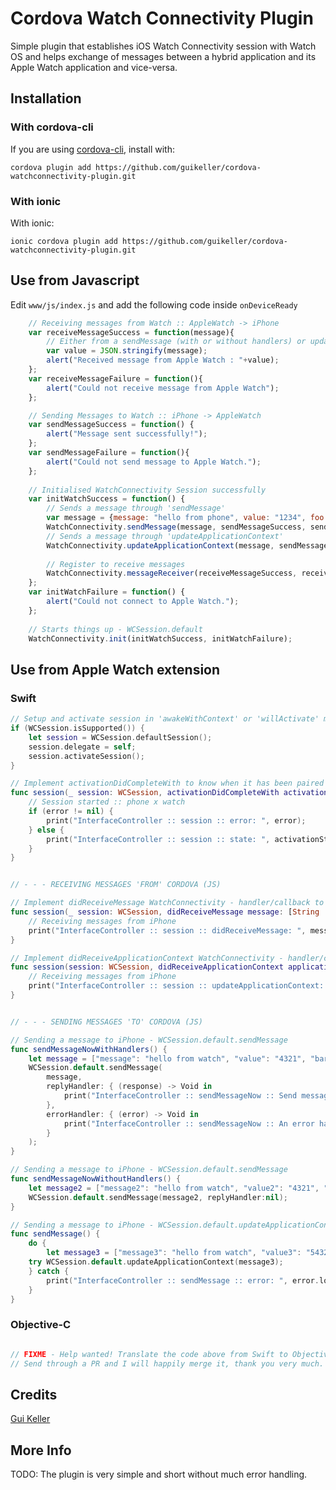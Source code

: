 # Cordova Watch Connectivity Plugin

Simple plugin that establishes iOS Watch Connectivity session with Watch OS and helps exchange of messages between a hybrid application and its Apple Watch application and vice-versa.

## Installation

### With cordova-cli

If you are using [cordova-cli](https://github.com/apache/cordova-cli), install
with:

    cordova plugin add https://github.com/guikeller/cordova-watchconnectivity-plugin.git

### With ionic

With ionic:

    ionic cordova plugin add https://github.com/guikeller/cordova-watchconnectivity-plugin.git

## Use from Javascript
Edit `www/js/index.js` and add the following code inside `onDeviceReady`
```js
    // Receiving messages from Watch :: AppleWatch -> iPhone
    var receiveMessageSuccess = function(message){
        // Either from a sendMessage (with or without handlers) or updateApplicationContext
        var value = JSON.stringify(message);
        alert("Received message from Apple Watch : "+value);
    };
    var receiveMessageFailure = function(){
        alert("Could not receive message from Apple Watch");
    };

    // Sending Messages to Watch :: iPhone -> AppleWatch
    var sendMessageSuccess = function() {
        alert("Message sent successfully!");
    };
    var sendMessageFailure = function(){
        alert("Could not send message to Apple Watch.");
    };
    
    // Initialised WatchConnectivity Session successfully
    var initWatchSuccess = function() {
        // Sends a message through 'sendMessage'
        var message = {message: "hello from phone", value: "1234", foo: "bar"};
        WatchConnectivity.sendMessage(message, sendMessageSuccess, sendMessageFailure);
	    // Sends a message through 'updateApplicationContext'
	    WatchConnectivity.updateApplicationContext(message, sendMessageSuccess, sendMessageFailure);
        
	    // Register to receive messages
        WatchConnectivity.messageReceiver(receiveMessageSuccess, receiveMessageFailure);
    };
    var initWatchFailure = function() {
        alert("Could not connect to Apple Watch.");
    };
    
    // Starts things up - WCSession.default
    WatchConnectivity.init(initWatchSuccess, initWatchFailure);
```
## Use from Apple Watch extension

### Swift
```swift
// Setup and activate session in 'awakeWithContext' or 'willActivate' methods
if (WCSession.isSupported()) {
    let session = WCSession.defaultSession();
    session.delegate = self;
    session.activateSession();
}

// Implement activationDidCompleteWith to know when it has been paired
func session(_ session: WCSession, activationDidCompleteWith activationState: WCSessionActivationState, error: Error?) {
    // Session started :: phone x watch
    if (error != nil) {
        print("InterfaceController :: session :: error: ", error);
    } else {
        print("InterfaceController :: session :: state: ", activationState);
    }
}


// - - - RECEIVING MESSAGES 'FROM' CORDOVA (JS)

// Implement didReceiveMessage WatchConnectivity - handler/callback to receive its incoming messages
func session(_ session: WCSession, didReceiveMessage message: [String : Any], replyHandler: @escaping ([String : Any]) {
    // Receiving messages from iPhone
    print("InterfaceController :: session :: didReceiveMessage: ", message);
}

// Implement didReceiveApplicationContext WatchConnectivity - handler/callback to receive its incoming messages
func session(session: WCSession, didReceiveApplicationContext applicationContext: [String : AnyObject]) {
    // Receiving messages from iPhone
    print("InterfaceController :: session :: updateApplicationContext: ", message);
}


// - - - SENDING MESSAGES 'TO' CORDOVA (JS)

// Sending a message to iPhone - WCSession.default.sendMessage
func sendMessageNowWithHandlers() {
    let message = ["message": "hello from watch", "value": "4321", "bar": "foo"];
    WCSession.default.sendMessage( 
        message,
        replyHandler: { (response) -> Void in
            print("InterfaceController :: sendMessageNow :: Send message success : \(response)")
        },
        errorHandler: { (error) -> Void in
            print("InterfaceController :: sendMessageNow :: An error happened: \(error)")
        }
    );
}

// Sending a message to iPhone - WCSession.default.sendMessage
func sendMessageNowWithoutHandlers() {
    let message2 = ["message2": "hello from watch", "value2": "4321", "bar2": "foo"];
    WCSession.default.sendMessage(message2, replyHandler:nil);
}

// Sending a message to iPhone - WCSession.default.updateApplicationContext
func sendMessage() {
    do {
        let message3 = ["message3": "hello from watch", "value3": "54321", "bar3": "foo"];
	try WCSession.default.updateApplicationContext(message3);
    } catch {
        print("InterfaceController :: sendMessage :: error: ", error.localizedDescription);
    }
}
```
### Objective-C
```objective-c

// FIXME - Help wanted! Translate the code above from Swift to Objective-C
// Send through a PR and I will happily merge it, thank you very much.

```

## Credits
[Gui Keller](https://www.github.com/guikeller)

## More Info
TODO: The plugin is very simple and short without much error handling. 
